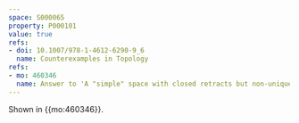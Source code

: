 ```yaml
---
space: S000065
property: P000101
value: true
refs:
- doi: 10.1007/978-1-4612-6290-9_6
  name: Counterexamples in Topology
refs:
- mo: 460346
  name: Answer to 'A "simple" space with closed retracts but non-unique sequential limits'
---
```


Shown in {{mo:460346}}.
